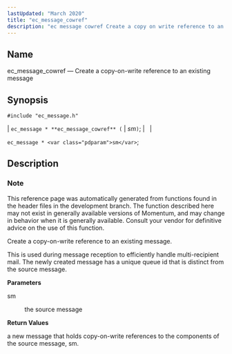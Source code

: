 ```yaml
---
lastUpdated: "March 2020"
title: "ec_message_cowref"
description: "ec message cowref Create a copy on write reference to an existing message ec message ec message cowref sm ec message sm This reference page was automatically generated from functions found in the header files in the development branch The function described here may not exist in generally available versions..."
---
```


<a name="apis.ec_message_cowref"></a> 
## Name

ec_message_cowref — Create a copy-on-write reference to an existing message

## Synopsis

`#include "ec_message.h"`

| `ec_message * **ec_message_cowref** (` | <var class="pdparam">sm</var>`)`; |   |

`ec_message * <var class="pdparam">sm</var>`;<a name="idp55542576"></a> 
## Description

### Note

This reference page was automatically generated from functions found in the header files in the development branch. The function described here may not exist in generally available versions of Momentum, and may change in behavior when it is generally available. Consult your vendor for definitive advice on the use of this function.

Create a copy-on-write reference to an existing message.

This is used during message reception to efficiently handle multi-recipient mail. The newly created message has a unique queue id that is distinct from the source message.

**<a name="idp55546080"></a> Parameters**

<dl class="variablelist">

<dt>sm</dt>

<dd>

the source message

</dd>

</dl>

**<a name="idp55548800"></a> Return Values**

a new message that holds copy-on-write references to the components of the source message, sm.
